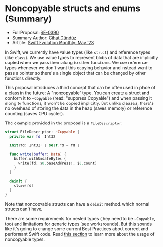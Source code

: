 # Noncopyable structs and enums (Summary)

* Full Proposal: [SE-0390](https://github.com/apple/swift-evolution/blob/main/proposals/0390-noncopyable-structs-and-enums.md)
* Summary Author: [Cihat Gündüz](https://fline.dev/about)
* Article: [Swift Evolution Monthly: May ‘23](https://www.fline.dev/swift-evolution-monthly-may-23/#se-0390-noncopyable-structs-and-enums)


In Swift, we currently have value types (like `struct`) and reference types (like `class`). We use value types to represent blobs of data that are implicitly copied when we pass them along to other functions. We use reference types whenever we don't want this copying behavior and instead want to pass a pointer so there's a single object that can be changed by other functions directly.

This proposal introduces a third concept that can be often used in place of a class in the future: A "noncopyable" type. You can create a struct and conform it to `~Copyable` (read: "suppress Copyable") and when passing it along to functions, it won't be copied implicitly. But unlike classes, there's no overhead of storing the data in the heap (saves memory) or reference counting (saves CPU cycles).

The example provided in the proposal is a `FileDescriptor`:

```swift
struct FileDescriptor: ~Copyable {
  private var fd: Int32

  init(fd: Int32) { self.fd = fd }

  func write(buffer: Data) {
    buffer.withUnsafeBytes { 
      write(fd, $0.baseAddress!, $0.count)
    }
  }

  deinit {
    close(fd)
  }
}
```

Note that noncopyable structs can have a `deinit` method, which normal structs can't have.

There are some requirements for nested types (they need to be `~Copyable`, too) and limitations for generic types (see [workarounds](https://github.com/apple/swift-evolution/blob/main/proposals/0390-noncopyable-structs-and-enums.md?ref=fline.dev#working-around-the-generics-restrictions)). But this sounds like it's going to change some current Best Practices about correct and performant Swift code. Read [this section](https://github.com/apple/swift-evolution/blob/main/proposals/0390-noncopyable-structs-and-enums.md?ref=fline.dev#using-noncopyable-values) to learn more about the usage of noncopyable types.
